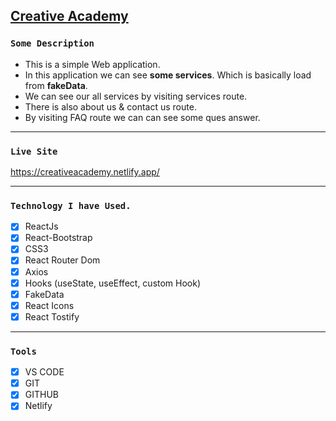 ## [Creative Academy](https://creativeacademy.netlify.app/)

### `Some Description`

- This is a simple Web application.
- In this application we can see **some services**. Which is basically load from **fakeData**.
- We can see our all services by visiting services route.
- There is also about us & contact us route.
- By visiting FAQ route we can can see some ques answer.

---

### `Live Site`

https://creativeacademy.netlify.app/

---

### `Technology I have Used.`

- [x] ReactJs
- [x] React-Bootstrap
- [x] CSS3
- [x] React Router Dom
- [x] Axios
- [x] Hooks (useState, useEffect, custom Hook)
- [x] FakeData
- [x] React Icons
- [x] React Tostify

---

### `Tools`

- [x] VS CODE
- [x] GIT
- [x] GITHUB
- [x] Netlify 
